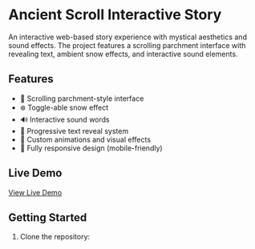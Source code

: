 # Ancient Scroll Interactive Story

An interactive web-based story experience with mystical aesthetics and sound effects. The project features a scrolling parchment interface with revealing text, ambient snow effects, and interactive sound elements.

## Features

- 📜 Scrolling parchment-style interface
- ❄️ Toggle-able snow effect
- 🔊 Interactive sound words
- 📖 Progressive text reveal system
- 💫 Custom animations and visual effects
- 📱 Fully responsive design (mobile-friendly)

## Live Demo

[View Live Demo](#) <!-- Add your deployment URL here -->

## Getting Started

1. Clone the repository: 
